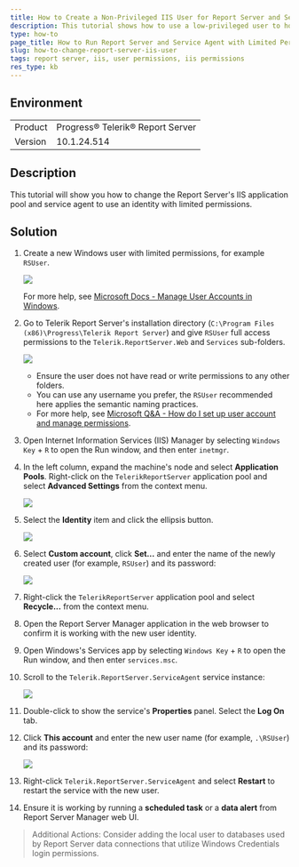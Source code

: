 ```yaml
---
title: How to Create a Non-Privileged IIS User for Report Server and Service Agent
description: This tutorial shows how to use a low-privileged user to host Report Server on IIS.
type: how-to
page_title: How to Run Report Server and Service Agent with Limited Permissions
slug: how-to-change-report-server-iis-user
tags: report server, iis, user permissions, iis permissions
res_type: kb
---
```


## Environment

|  |  |
|---------|-----------------|
| Product | Progress® Telerik® Report Server |
| Version | 10.1.24.514 |

## Description

This tutorial will show you how to change the Report Server's IIS application pool and service agent to use an identity with limited permissions.

## Solution

1. Create a new Windows user with limited permissions, for example `RSUser`.

    ![](images/change-iis-user/1-add-new-user.png)

    For more help, see [Microsoft Docs - Manage User Accounts in Windows](https://support.microsoft.com/en-us/windows/manage-user-accounts-in-windows-104dc19f-6430-4b49-6a2b-e4dbd1dcdf32).

2. Go to Telerik Report Server's installation directory (`C:\Program Files (x86)\Progress\Telerik Report Server`) and give `RSUser` full access permissions to the `Telerik.ReportServer.Web` and `Services` sub-folders.

      ![](images/change-iis-user/2-add-permissions-to-rsuser.png)

    - Ensure the user does not have read or write permissions to any other folders.
    - You can use any username you prefer, the `RSUser` recommended here applies the semantic naming practices.
    - For more help, see [Microsoft Q&A - How do I set up user account and manage permissions](https://learn.microsoft.com/en-us/answers/questions/1389054/how-do-i-set-up-user-accounts-and-manage-permissio).

3. Open Internet Information Services (IIS) Manager by selecting `Windows Key` + `R` to open the Run window, and then enter `inetmgr`.

4. In the left column, expand the machine's node and select **Application Pools**. Right-click on the `TelerikReportServer` application pool and select **Advanced Settings** from the context menu.

    ![](images/change-iis-user/2.5-locate-application-pool.png)

5.	Select the **Identity** item and click the ellipsis button.

    ![](images/change-iis-user/3-open-iis-apppool-advanced-settings.png)

6.	Select **Custom account**, click **Set…** and enter the name of the newly created user (for example, `RSUser`) and its password:

    ![](images/change-iis-user/4-set-iis-apppool-identity.png)

7. Right-click the `TelerikReportServer` application pool and select **Recycle...** from the context menu.

8. Open the Report Server Manager application in the web browser to confirm it is working with the new user identity.

9.	Open Windows's Services app by selecting `Windows Key` + `R` to open the Run window, and then enter `services.msc`.

10.	Scroll to the `Telerik.ReportServer.ServiceAgent` service instance:

    ![](images/change-iis-user/5-services-panel.png)

11.	Double-click to show the service's **Properties** panel. Select the **Log On** tab.

12.	Click **This account** and enter the new user name (for example, `.\RSUser`) and its password:

    ![](images/change-iis-user/6-services-set-local-user.png)

13.	Right-click `Telerik.ReportServer.ServiceAgent` and select **Restart** to restart the service with the new user.

14. Ensure it is working by running a **scheduled task** or a **data alert** from Report Server Manager web UI.

> Additional Actions: Consider adding the local user to databases used by Report Server data connections that utilize Windows Credentials login permissions.